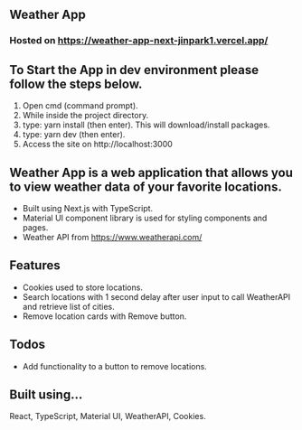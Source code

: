 ## Weather App

### Hosted on https://weather-app-next-jinpark1.vercel.app/

## To Start the App in dev environment please follow the steps below.
1. Open cmd (command prompt).
2. While inside the project directory.
3. type: yarn install (then enter). This will download/install packages.
4. type: yarn dev (then enter).
5. Access the site on http://localhost:3000

## Weather App is a web application that allows you to view weather data of your favorite locations.

* Built using Next.js with TypeScript.
* Material UI component library is used for styling components and pages.
* Weather API from https://www.weatherapi.com/

## Features
* Cookies used to store locations.
* Search locations with 1 second delay after user input to call WeatherAPI and retrieve list of cities.
* Remove location cards with Remove button.

## Todos
* Add functionality to a button to remove locations.

## Built using...
React, TypeScript, Material UI, WeatherAPI, Cookies.
